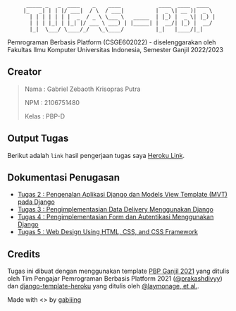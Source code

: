           _____ _   _  ____    _    ____            ____  ____  ____  
         |_   _| | | |/ ___|  / \  / ___|          |  _ \| __ )|  _ \ 
           | | | | | | |  _  / _ \ \___ \   _____  | |_) |  _ \| |_) |
           | | | |_| | |_| |/ ___ \ ___) | |_____| |  __/| |_) |  __/ 
           |_|  \___/ \____/_/   \_\____/          |_|   |____/|_|    
                                                                      


Pemrograman Berbasis Platform (CSGE602022) - diselenggarakan oleh Fakultas Ilmu Komputer Universitas Indonesia, Semester Ganjil 2022/2023

## Creator
> Nama : Gabriel Zebaoth Krisopras Putra  
> 
> NPM : 2106751480
> 
> Kelas : PBP-D

## Output Tugas
Berikut adalah ```link``` hasil pengerjaan tugas saya 
[Heroku Link](https://gabing-pbp-tugas2.herokuapp.com/).

## Dokumentasi Penugasan
- [Tugas 2 :  Pengenalan Aplikasi Django dan Models View Template (MVT) pada Django](katalog/README.md)
- [Tugas 3 : Pengimplementasian Data Delivery Menggunakan Django](mywatchlist/README.md)
- [Tugas 4 : Pengimplementasian Form dan Autentikasi Menggunakan Django](todolist/README.md)
- [Tugas 5 : Web Design Using HTML, CSS, and CSS Framework](todolist/templates/README.md)
  
## Credits
Tugas ini dibuat dengan menggunakan template [PBP Ganjil 2021](https://gitlab.com/PBP-2021/pbp-lab) yang ditulis oleh Tim Pengajar Pemrograman Berbasis Platform 2021 ([@prakashdivyy](https://gitlab.com/prakashdivyy)) dan [django-template-heroku](https://github.com/laymonage/django-template-heroku) yang ditulis oleh [@laymonage, et al.](https://github.com/laymonage).

Made with <> by [gabiiing](https://github.com/gabiiing/)

